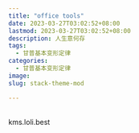 ```yaml
---
title: "office tools"
date: 2023-03-27T03:02:52+08:00
lastmod: 2023-03-27T03:02:52+08:00
description: 人生意何存
tags:
  - 甘普基本变形定律
categories:
  - 甘普基本变形定律
image: 
slug: stack-theme-mod

---
```

<br>
    kms.loli.best

<br>

